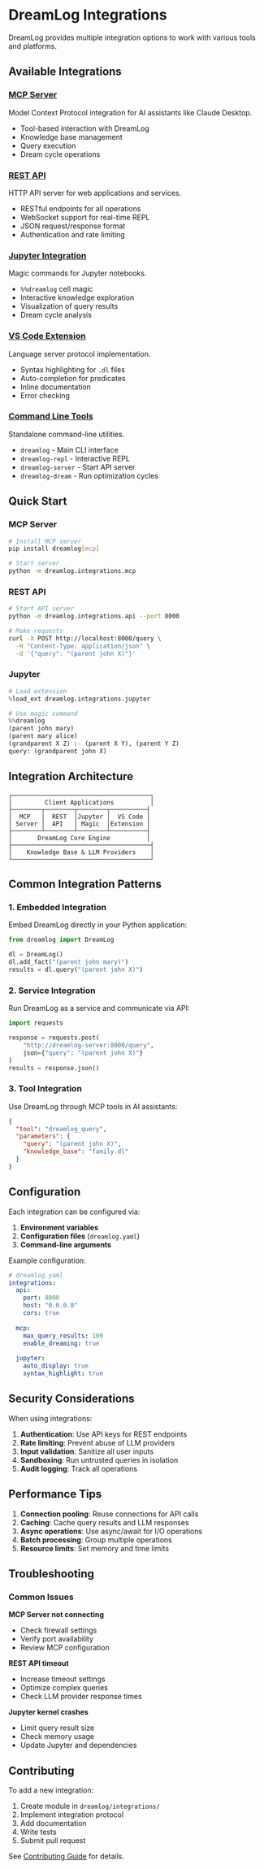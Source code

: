 # DreamLog Integrations

DreamLog provides multiple integration options to work with various tools and platforms.

## Available Integrations

### [MCP Server](mcp.md)
Model Context Protocol integration for AI assistants like Claude Desktop.

- Tool-based interaction with DreamLog
- Knowledge base management
- Query execution
- Dream cycle operations

### [REST API](rest_api.md)
HTTP API server for web applications and services.

- RESTful endpoints for all operations
- WebSocket support for real-time REPL
- JSON request/response format
- Authentication and rate limiting

### [Jupyter Integration](jupyter.md)
Magic commands for Jupyter notebooks.

- `%%dreamlog` cell magic
- Interactive knowledge exploration
- Visualization of query results
- Dream cycle analysis

### [VS Code Extension](vscode.md)
Language server protocol implementation.

- Syntax highlighting for `.dl` files
- Auto-completion for predicates
- Inline documentation
- Error checking

### [Command Line Tools](cli.md)
Standalone command-line utilities.

- `dreamlog` - Main CLI interface
- `dreamlog-repl` - Interactive REPL
- `dreamlog-server` - Start API server
- `dreamlog-dream` - Run optimization cycles

## Quick Start

### MCP Server

```bash
# Install MCP server
pip install dreamlog[mcp]

# Start server
python -m dreamlog.integrations.mcp
```

### REST API

```bash
# Start API server
python -m dreamlog.integrations.api --port 8000

# Make requests
curl -X POST http://localhost:8000/query \
  -H "Content-Type: application/json" \
  -d '{"query": "(parent john X)"}'
```

### Jupyter

```python
# Load extension
%load_ext dreamlog.integrations.jupyter

# Use magic command
%%dreamlog
(parent john mary)
(parent mary alice)
(grandparent X Z) :- (parent X Y), (parent Y Z)
query: (grandparent john X)
```

## Integration Architecture

```
┌──────────────────────────────────────┐
│         Client Applications          │
├────────┬────────┬────────┬──────────┤
│  MCP   │  REST  │Jupyter │  VS Code │
│ Server │  API   │ Magic  │Extension │
├────────┴────────┴────────┴──────────┤
│       DreamLog Core Engine          │
├──────────────────────────────────────┤
│    Knowledge Base & LLM Providers    │
└──────────────────────────────────────┘
```

## Common Integration Patterns

### 1. Embedded Integration

Embed DreamLog directly in your Python application:

```python
from dreamlog import DreamLog

dl = DreamLog()
dl.add_fact("(parent john mary)")
results = dl.query("(parent john X)")
```

### 2. Service Integration

Run DreamLog as a service and communicate via API:

```python
import requests

response = requests.post(
    "http://dreamlog-server:8000/query",
    json={"query": "(parent john X)"}
)
results = response.json()
```

### 3. Tool Integration

Use DreamLog through MCP tools in AI assistants:

```json
{
  "tool": "dreamlog_query",
  "parameters": {
    "query": "(parent john X)",
    "knowledge_base": "family.dl"
  }
}
```

## Configuration

Each integration can be configured via:

1. **Environment variables**
2. **Configuration files** (`dreamlog.yaml`)
3. **Command-line arguments**

Example configuration:

```yaml
# dreamlog.yaml
integrations:
  api:
    port: 8000
    host: "0.0.0.0"
    cors: true
  
  mcp:
    max_query_results: 100
    enable_dreaming: true
  
  jupyter:
    auto_display: true
    syntax_highlight: true
```

## Security Considerations

When using integrations:

1. **Authentication**: Use API keys for REST endpoints
2. **Rate limiting**: Prevent abuse of LLM providers
3. **Input validation**: Sanitize all user inputs
4. **Sandboxing**: Run untrusted queries in isolation
5. **Audit logging**: Track all operations

## Performance Tips

1. **Connection pooling**: Reuse connections for API calls
2. **Caching**: Cache query results and LLM responses
3. **Async operations**: Use async/await for I/O operations
4. **Batch processing**: Group multiple operations
5. **Resource limits**: Set memory and time limits

## Troubleshooting

### Common Issues

**MCP Server not connecting**
- Check firewall settings
- Verify port availability
- Review MCP configuration

**REST API timeout**
- Increase timeout settings
- Optimize complex queries
- Check LLM provider response times

**Jupyter kernel crashes**
- Limit query result size
- Check memory usage
- Update Jupyter and dependencies

## Contributing

To add a new integration:

1. Create module in `dreamlog/integrations/`
2. Implement integration protocol
3. Add documentation
4. Write tests
5. Submit pull request

See [Contributing Guide](../contributing.md) for details.